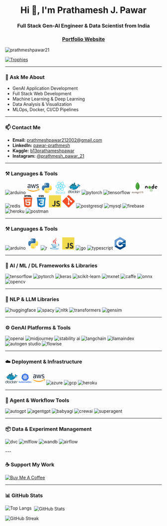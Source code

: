<h1 align="center">Hi 👋, I'm Prathamesh J. Pawar</h1>
<h3 align="center">Full Stack Gen-AI Engineer & Data Scientist from India</h3>

<h3 align="center">
  <a href="https://prathameshpawar-mu.vercel.app/" target="_blank">Portfolio Website</a>
</h3>

<p align="left">
  <img src="https://komarev.com/ghpvc/?username=prathmeshpawar21&label=Profile%20views&color=0e75b6&style=flat" alt="prathmeshpawar21" />
</p>

<p align="left">
  <a href="https://github.com/ryo-ma/github-profile-trophy">
    <img src="https://github-profile-trophy.vercel.app/?username=prathmeshpawar21" alt="Trophies" />
  </a>
</p>

---

### 💬 Ask Me About
- GenAI Application Development  
- Full Stack Web Development  
- Machine Learning & Deep Learning  
- Data Analysis & Visualization  
- MLOps, Docker, CI/CD Pipelines  

---

### 📫 Contact Me  
- **Email:** prathmeshpawar212002@gmail.com  
- **LinkedIn:** [pawar-prathmesh](https://linkedin.com/in/pawar-prathmesh)  
- **Kaggle:** [b13prathameshpawar](https://kaggle.com/b13prathameshpawar)  
- **Instagram:** [@prathmesh_pawar_21](https://instagram.com/prathmesh_pawar_21)  

---

### ⚒️ Languages & Tools
<p align="left">
  <img src="https://cdn.worldvectorlogo.com/logos/arduino-1.svg" alt="arduino" width="40" height="40"/> 
  <img src="https://raw.githubusercontent.com/devicons/devicon/master/icons/amazonwebservices/amazonwebservices-original-wordmark.svg" alt="aws" width="40" height="40"/> 
  <img src="https://raw.githubusercontent.com/devicons/devicon/master/icons/python/python-original.svg" alt="python" width="40" height="40"/>
  <img src="https://raw.githubusercontent.com/devicons/devicon/master/icons/react/react-original-wordmark.svg" alt="react" width="40" height="40"/>
  <img src="https://raw.githubusercontent.com/devicons/devicon/master/icons/docker/docker-original-wordmark.svg" alt="docker" width="40" height="40"/>
  <img src="https://www.vectorlogo.zone/logos/pytorch/pytorch-icon.svg" alt="pytorch" width="40" height="40"/>
  <img src="https://www.vectorlogo.zone/logos/tensorflow/tensorflow-icon.svg" alt="tensorflow" width="40" height="40"/>
  <img src="https://raw.githubusercontent.com/devicons/devicon/master/icons/mongodb/mongodb-original-wordmark.svg" alt="mongodb" width="40" height="40"/>
  <img src="https://raw.githubusercontent.com/devicons/devicon/master/icons/nodejs/nodejs-original-wordmark.svg" alt="nodejs" width="40" height="40"/>
  <img src="https://www.vectorlogo.zone/logos/redis/redis-icon.svg" alt="redis" width="40" height="40"/>
  <img src="https://raw.githubusercontent.com/devicons/devicon/master/icons/html5/html5-original-wordmark.svg" alt="html5" width="40" height="40"/>
  <img src="https://raw.githubusercontent.com/devicons/devicon/master/icons/css3/css3-original-wordmark.svg" alt="css3" width="40" height="40"/>
  <img src="https://raw.githubusercontent.com/devicons/devicon/master/icons/javascript/javascript-original.svg" alt="javascript" width="40" height="40"/>
  <img src="https://raw.githubusercontent.com/devicons/devicon/master/icons/git/git-original.svg" alt="git" width="40" height="40"/>
  <img src="https://www.vectorlogo.zone/logos/postgresql/postgresql-icon.svg" alt="postgresql" width="40" height="40"/>
  <img src="https://www.vectorlogo.zone/logos/mysql/mysql-icon.svg" alt="mysql" width="40" height="40"/>
  <img src="https://www.vectorlogo.zone/logos/firebase/firebase-icon.svg" alt="firebase" width="40" height="40"/>
  <img src="https://www.vectorlogo.zone/logos/heroku/heroku-icon.svg" alt="heroku" width="40" height="40"/>
  <img src="https://www.vectorlogo.zone/logos/getpostman/getpostman-icon.svg" alt="postman" width="40" height="40"/>
  <!-- Add or remove icons as needed -->
</p>

---
### ⚒️ Languages & Tools

<p align="left">
  <img src="https://cdn.worldvectorlogo.com/logos/arduino-1.svg" alt="arduino" width="40" height="40"/>
  <img src="https://raw.githubusercontent.com/devicons/devicon/master/icons/python/python-original.svg" alt="python" width="40" height="40"/>
  <img src="https://www.vectorlogo.zone/logos/r-project/r-project-icon.svg" alt="r" width="40" height="40"/>
  <img src="https://raw.githubusercontent.com/devicons/devicon/master/icons/java/java-original.svg" alt="java" width="40" height="40"/>
  <img src="https://raw.githubusercontent.com/devicons/devicon/master/icons/javascript/javascript-original.svg" alt="javascript" width="40" height="40"/>
  <img src="https://www.vectorlogo.zone/logos/go/golang-icon.svg" alt="go" width="40" height="40"/>
  <img src="https://www.vectorlogo.zone/logos/typescriptlang/typescriptlang-icon.svg" alt="typescript" width="40" height="40"/>
  <img src="https://raw.githubusercontent.com/devicons/devicon/master/icons/cplusplus/cplusplus-original.svg" alt="cplusplus" width="40" height="40"/>
</p>

---

### 🔬 AI / ML / DL Frameworks & Libraries

<p align="left">
  <img src="https://www.vectorlogo.zone/logos/tensorflow/tensorflow-icon.svg" alt="tensorflow" width="40" height="40"/>
  <img src="https://www.vectorlogo.zone/logos/pytorch/pytorch-icon.svg" alt="pytorch" width="40" height="40"/>
  <img src="https://upload.wikimedia.org/wikipedia/commons/1/10/Keras_logo.svg" alt="keras" width="40" height="40"/>
  <img src="https://upload.wikimedia.org/wikipedia/commons/0/00/Scikit_learn_logo_small.svg" alt="scikit-learn" width="40" height="40"/>
  <img src="https://upload.wikimedia.org/wikipedia/commons/8/84/Apache_MXNet_Logo.svg" alt="mxnet" width="40" height="40"/>
  <img src="https://upload.wikimedia.org/wikipedia/commons/0/05/Caffe_logo.png" alt="caffe" width="40" height="40"/>
  <img src="https://upload.wikimedia.org/wikipedia/commons/3/38/ONNX_Logo.png" alt="onnx" width="40" height="40"/>
  <img src="https://upload.wikimedia.org/wikipedia/commons/6/6a/OpenCV_Logo_with_text.png" alt="opencv" width="40" height="40"/>
</p>

---

### 🧠 NLP & LLM Libraries

<p align="left">
  <img src="https://huggingface.co/datasets/huggingface/brand-assets/resolve/main/hf-logo.svg" alt="huggingface" width="40" height="40"/>
  <img src="https://raw.githubusercontent.com/simple-icons/simple-icons/develop/icons/spacy.svg" alt="spacy" width="40" height="40"/>
  <img src="https://upload.wikimedia.org/wikipedia/commons/8/8d/NLTK_Logo.png" alt="nltk" width="40" height="40"/>
  <img src="https://avatars.githubusercontent.com/u/61781856?s=200&v=4" alt="transformers" width="40" height="40"/>
  <img src="https://upload.wikimedia.org/wikipedia/commons/e/e4/Gensim_logo.png" alt="gensim" width="40" height="40"/>
</p>

---

### ⚙️ GenAI Platforms & Tools

<p align="left">
  <img src="https://avatars.githubusercontent.com/u/15383086?s=200&v=4" alt="openai" width="40" height="40"/>
  <img src="https://upload.wikimedia.org/wikipedia/commons/thumb/1/1d/Midjourney_Emblem.png/600px-Midjourney_Emblem.png" alt="midjourney" width="40" height="40"/>
  <img src="https://avatars.githubusercontent.com/u/22632046?s=200&v=4" alt="stability ai" width="40" height="40"/>
  <img src="https://raw.githubusercontent.com/vercel/vercel/main/packages/frameworks/logos/langchain.svg" alt="langchain" width="40" height="40"/>
  <img src="https://avatars.githubusercontent.com/u/107540870?s=200&v=4" alt="llamaindex" width="40" height="40"/>
  <img src="https://avatars.githubusercontent.com/u/139895814?s=200&v=4" alt="autogen studio" width="40" height="40"/>
  <img src="https://avatars.githubusercontent.com/u/138645451?s=200&v=4" alt="flowise" width="40" height="40"/>
</p>

---

### ☁️ Deployment & Infrastructure

<p align="left">
  <img src="https://raw.githubusercontent.com/devicons/devicon/master/icons/docker/docker-original-wordmark.svg" alt="docker" width="40" height="40"/>
  <img src="https://raw.githubusercontent.com/devicons/devicon/master/icons/kubernetes/kubernetes-plain-wordmark.svg" alt="kubernetes" width="40" height="40"/>
  <img src="https://raw.githubusercontent.com/devicons/devicon/master/icons/amazonwebservices/amazonwebservices-original-wordmark.svg" alt="aws" width="40" height="40"/>
  <img src="https://www.vectorlogo.zone/logos/azure/azure-icon.svg" alt="azure" width="40" height="40"/>
  <img src="https://www.vectorlogo.zone/logos/google_cloud/google_cloud-icon.svg" alt="gcp" width="40" height="40"/>
  <img src="https://www.vectorlogo.zone/logos/heroku/heroku-icon.svg" alt="heroku" width="40" height="40"/>
</p>

---

### 🧩 Agent & Workflow Tools

<p align="left">
  <img src="https://avatars.githubusercontent.com/u/119787460?s=200&v=4" alt="autogpt" width="40" height="40"/>
  <img src="https://avatars.githubusercontent.com/u/123185744?s=200&v=4" alt="agentgpt" width="40" height="40"/>
  <img src="https://avatars.githubusercontent.com/u/137394740?s=200&v=4" alt="babyagi" width="40" height="40"/>
  <img src="https://avatars.githubusercontent.com/u/140428080?s=200&v=4" alt="crewai" width="40" height="40"/>
  <img src="https://avatars.githubusercontent.com/u/144061661?s=200&v=4" alt="superagent" width="40" height="40"/>
</p>

---

### 📦 Data & Experiment Management

<p align="left">
  <img src="https://avatars.githubusercontent.com/u/61241626?s=200&v=4" alt="dvc" width="40" height="40"/>
  <img src="https://avatars.githubusercontent.com/u/51534373?s=200&v=4" alt="mlflow" width="40" height="40"/>
  <img src="https://upload.wikimedia.org/wikipedia/commons/3/38/Weights_%26_Biases_Logo.png" alt="wandb" width="40" height="40"/>
  <img src="https://upload.wikimedia.org/wikipedia/commons/thumb/2/29/Apache_Airflow_logo.svg/1200px-Apache_Airflow_logo.svg.png" alt="airflow" width="40" height="40"/>
</p>
---

### ☕ Support My Work
<a href="https://buymeacoffee.com/prathmeshpawar21">
  <img src="https://cdn.buymeacoffee.com/buttons/v2/default-yellow.png" height="50" width="210" alt="Buy Me A Coffee" />
</a>

---

### 📊 GitHub Stats

<p>
  <img align="left" src="https://github-readme-stats.vercel.app/api/top-langs?username=prathmeshpawar21&show_icons=true&locale=en&layout=compact" alt="Top Langs" />
</p>

<p>&nbsp;
  <img align="center" src="https://github-readme-stats.vercel.app/api?username=prathmeshpawar21&show_icons=true&locale=en" alt="GitHub Stats" />
</p>

<p>
  <img src="https://github-readme-streak-stats.herokuapp.com/?user=prathmeshpawar21&theme=tokyonight" alt="GitHub Streak" />
</p>